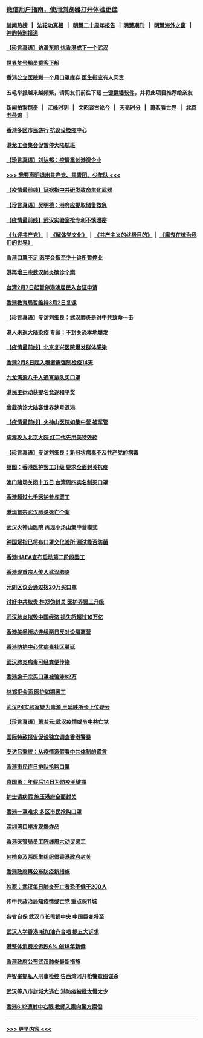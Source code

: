 ### [微信用户指南，使用浏览器打开体验更佳](https://github.com/gfw-breaker/banned-news1/blob/master/indexes/wechat-guide.md?t=0)
#### [禁闻热榜](热点新闻.md?t=0)  &nbsp;&nbsp;|&nbsp;&nbsp; [法轮功真相](https://github.com/gfw-breaker/truth/blob/master/README.md?t=0) &nbsp;&nbsp;|&nbsp;&nbsp; [明慧二十周年报告](https://github.com/gfw-breaker/mh-reports/blob/master/README.md?t=0) &nbsp;&nbsp;|&nbsp;&nbsp;[明慧期刊](https://github.com/gfw-breaker/mh-qikan) &nbsp;&nbsp;|&nbsp;&nbsp; [明慧海外之窗](https://github.com/gfw-breaker/mh-news/blob/master/README.md?t=0) &nbsp;&nbsp;|&nbsp;&nbsp; [神韵特别报道](https://github.com/gfw-breaker/mh-news/blob/master/shenyun.md?t=0)
#### [【珍言真语】访潘东凯 忧香港成下一个武汉](../pages/nsc415/n11856962.md?t=02101211) 
#### [世界梦号船员乘客下船](../pages/nsc415/n11856883.md?t=02101211) 
#### [香港公立医院剩一个月口罩库存 医生指应有人问责](../pages/nsc415/n11856875.md?t=02101211) 
#### 五毛举报越来越频繁，请网友们前往下载 [一键翻墙软件](https://github.com/gfw-breaker/ssr-accounts)，并将此项目推荐给亲友
#### [新闻拍案惊奇](https://github.com/gfw-breaker/banned-news1/blob/master/pages/link4.md) &nbsp;&nbsp;|&nbsp;&nbsp; [江峰时刻](https://github.com/gfw-breaker/banned-news1/blob/master/pages/link4.md) &nbsp;&nbsp;|&nbsp;&nbsp; [文昭谈古论今](https://github.com/gfw-breaker/banned-news1/blob/master/pages/link4.md) &nbsp;&nbsp;|&nbsp;&nbsp; [天亮时分](https://github.com/gfw-breaker/banned-news1/blob/master/pages/link4.md) &nbsp;&nbsp;|&nbsp;&nbsp; [萧茗看世界](https://github.com/gfw-breaker/banned-news1/blob/master/pages/link4.md) &nbsp;&nbsp;|&nbsp;&nbsp; [北京老茶馆](https://github.com/gfw-breaker/banned-news1/blob/master/pages/link4.md) &nbsp;&nbsp;|&nbsp;&nbsp; 
#### [香港多区市民游行 抗议设检疫中心](../pages/nsc415/n11856866.md?t=02101211) 
#### [港龙工会集会促暂停大陆航班](../pages/nsc415/n11856840.md?t=02101211) 
#### [【珍言真语】刘达邦：疫情重创港资企业](../pages/nsc415/n11854274.md?t=02101211) 
#### [>>> 我要声明退出共产党、共青团、少年队 <<<](https://github.com/begood0513/goodnews/blob/master/quit/letter.md) 
#### [【疫情最前线】证据指中共研发致命生化武器](../pages/nsc415/n11853087.md?t=02101211) 
#### [【珍言真语】吴明德：港府应提取储备救急](../pages/nsc415/n11852734.md?t=02101211) 
#### [【疫情最前线】武汉实验室抢专利不慎泄密](../pages/nsc415/n11850310.md?t=02101211) 
#### [《九评共产党》](https://github.com/begood0513/9ping.md/blob/master/README.md) &nbsp;|&nbsp; [《解体党文化》](../../../../jtdwh.md/blob/master/README.md)  &nbsp;|&nbsp; [《共产主义的终极目的》](../../../../gczydzjmd.md/blob/master/README.md) &nbsp;|&nbsp; [《魔鬼在统治我们的世界》](../../../../mgztzwmdsj.md/blob/master/README.md) 
#### [香港口罩不足 医学会指至少十诊所暂停业](../pages/nsc415/n11850301.md?t=02101211) 
#### [港再增三宗武汉肺炎确诊个案](../pages/nsc415/n11850328.md?t=02101211) 
#### [台湾2月7日起暂停港澳居民入台证申请](../pages/nsc415/n11850304.md?t=02101211) 
#### [香港教育局暂维持3月2日复课](../pages/nsc415/n11850260.md?t=02101211) 
#### [【珍言真语】专访刘细良：武汉肺炎是对中共致命一击](../pages/nsc415/n11849934.md?t=02101211) 
#### [港人未返大陆染疫 专家：不封关恐本地爆发](../pages/nsc415/n11848021.md?t=02101211) 
#### [【疫情最前线】北京复兴医院爆发群体感染](../pages/nsc415/n11847626.md?t=02101211) 
#### [香港2月8日起入境者需强制检疫14天](../pages/nsc415/n11847658.md?t=02101211) 
#### [九龙湾逾八千人通宵排队买口罩](../pages/nsc415/n11847647.md?t=02101211) 
#### [港民主运动获提名竞逐和平奖](../pages/nsc415/n11847633.md?t=02101211) 
#### [曾载确诊大陆客世界梦号返港](../pages/nsc415/n11847608.md?t=02101211) 
#### [【疫情最前线】火神山医院如集中营 被军管](../pages/nsc415/n11847524.md?t=02101211) 
#### [病毒攻入北京大院 红二代先用美特效药](../pages/nsc415/n11847427.md?t=02101211) 
#### [【珍言真语】专访刘细良：新冠状病毒不及共产党的病毒](../pages/nsc415/n11847164.md?t=02101211) 
#### [组图：香港医护罢工升级 要求全面封关抗疫](../pages/nsc415/n11844107.md?t=02101211) 
#### [澳门赌场关闭十五日 台湾周四实名制买口罩](../pages/nsc415/n11845083.md?t=02101211) 
#### [香港超过七千医护参与罢工](../pages/nsc415/n11845051.md?t=02101211) 
#### [港现首宗武汉肺炎死亡个案](../pages/nsc415/n11844998.md?t=02101211) 
#### [武汉火神山医院 再现小汤山集中营模式](../pages/nsc415/n11844763.md?t=02101211) 
#### [钟国斌指已将布口罩交化验所 测试能否防菌](../pages/nsc415/n11842783.md?t=02101211) 
#### [香港HAEA宣布启动第二阶段罢工](../pages/nsc415/n11842723.md?t=02101211) 
#### [香港现首宗人传人武汉肺炎](../pages/nsc415/n11842766.md?t=02101211) 
#### [元朗区议会通过拨20万买口罩](../pages/nsc415/n11842754.md?t=02101211) 
#### [讨好中共权贵 林郑伪封关 医护界罢工升级](../pages/nsc415/n11842359.md?t=02101211) 
#### [武汉肺炎摧毁中国经济 损失将超过16万亿](../pages/nsc415/n11839723.md?t=02101211) 
#### [香港美孚街坊连续两日反对设隔离营](../pages/nsc415/n11839962.md?t=02101211) 
#### [香港防护中心忧病毒社区蔓延](../pages/nsc415/n11839933.md?t=02101211) 
#### [武汉肺炎病毒可经粪便传染](../pages/nsc415/n11839939.md?t=02101211) 
#### [香港逾千宗买口罩被骗涉82万](../pages/nsc415/n11839914.md?t=02101211) 
#### [林郑拒会面 医护如期罢工](../pages/nsc415/n11839892.md?t=02101211) 
#### [武汉P4实验室疑为毒源 王延轶所长上位疑云](../pages/nsc415/n11835543.md?t=02101211) 
#### [【珍言真语】萧若元:武汉疫情或令中共亡党](../pages/nsc415/n11829394.md?t=02101211) 
#### [国际特赦报告促设独立调查香港警暴](../pages/nsc415/n11833845.md?t=02101211) 
#### [专访吕秉权：从疫情造假看中共体制的谎言](../pages/nsc415/n11833813.md?t=02101211) 
#### [香港市民连日排队抢购口罩](../pages/nsc415/n11833794.md?t=02101211) 
#### [袁国勇：年假后14日为防疫关键期](../pages/nsc415/n11831088.md?t=02101211) 
#### [护士请病假 施压港府全面封关](../pages/nsc415/n11831030.md?t=02101211) 
#### [香港一罩难求 多区市民抢购口罩](../pages/nsc415/n11831002.md?t=02101211) 
#### [深圳湾口岸发现爆炸品](../pages/nsc415/n11828802.md?t=02101211) 
#### [香港医管局员工阵线周六动议罢工](../pages/nsc415/n11828762.md?t=02101211) 
#### [何柏良及两医生组织倡香港政府封关](../pages/nsc415/n11828749.md?t=02101211) 
#### [香港政府再公布防疫新措施](../pages/nsc415/n11828716.md?t=02101211) 
#### [独家：武汉每日肺炎死亡者恐不低于200人](../pages/nsc415/n11828240.md?t=02101211) 
#### [传中共政治局知疫情或亡党 重点保11城](../pages/nsc415/n11828145.md?t=02101211) 
#### [各省自保 武汉市长甩锅中央 中国巨变将至](../pages/nsc415/n11828021.md?t=02101211) 
#### [武汉人学香港 喊加油齐合唱 提五大诉求](../pages/nsc415/n11827046.md?t=02101211) 
#### [港整体消费投诉跌6% 创18年新低](../pages/nsc415/n11817280.md?t=02101211) 
#### [香港政府公布武汉肺炎最新措施](../pages/nsc415/n11817152.md?t=02101211) 
#### [许智峯提私人刑事检控 告西湾河开枪警意图谋杀](../pages/nsc415/n11817132.md?t=02101211) 
#### [武汉等八市封城大逃亡 港防疫被批太慢太少](../pages/nsc415/n11817058.md?t=02101211) 
#### [香港6.12遭射中右眼 教师入禀向警方索偿](../pages/nsc415/n11814678.md?t=02101211) 

----
#### [ >>> 更早内容 <<< ](../indexes/nsc415-earlier.md)
